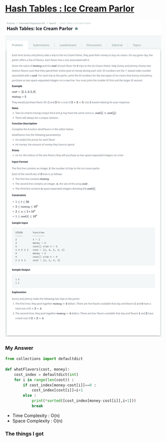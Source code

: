 # [Hash Tables : Ice Cream Parlor](https://www.hackerrank.com/challenges/ctci-ice-cream-parlor/problem)

![image](Problem.png)



### My Answer

```python
from collections import defaultdict

def whatFlavors(cost, money):
    cost_index = defaultdict(int)
    for i in range(len(cost)) : 
        if cost_index[money-cost[i]]==0 :
            cost_index[cost[i]]=i+1
        else : 
            print(*sorted([cost_index[money-cost[i]],i+1]))
            break
```

* Time Complexity : O(n)
* Space Complexity : O(n)



### The things I got
